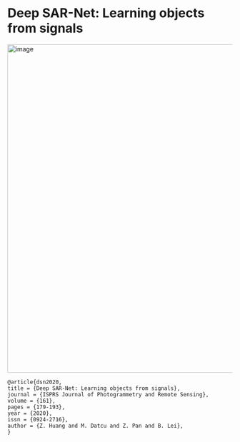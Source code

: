 # Deep SAR-Net: Learning objects from signals


<img width="736" alt="image" src="https://user-images.githubusercontent.com/8330403/168397893-f7bdef26-5b77-447c-92df-dc157a7a6a4f.png">


```
@article{dsn2020,
title = {Deep SAR-Net: Learning objects from signals},
journal = {ISPRS Journal of Photogrammetry and Remote Sensing},
volume = {161},
pages = {179-193},
year = {2020},
issn = {0924-2716},
author = {Z. Huang and M. Datcu and Z. Pan and B. Lei},
}
```
